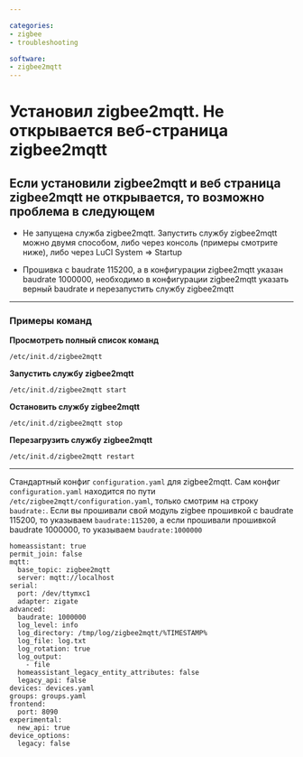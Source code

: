 ```yaml
---

categories:
- zigbee
- troubleshooting

software:
- zigbee2mqtt
---
```

# Установил zigbee2mqtt. Не открывается веб-страница zigbee2mqtt

## Если установили zigbee2mqtt и веб страница zigbee2mqtt не открывается, то возможно проблема в следующем

* Не запущена служба zigbee2mqtt. Запустить службу zigbee2mqtt можно двумя способом, либо через консоль (примеры смотрите ниже), либо через LuCI System => Startup

* Прошивка с baudrate 115200, а в конфигурации zigbee2mqtt указан baudrate 1000000, необходимо в конфигурации zigbee2mqtt указать верный baudrate и перезапустить службу zigbee2mqtt

***
### Примеры команд
**Просмотреть полный список команд**
```
/etc/init.d/zigbee2mqtt
```

**Запустить службу zigbee2mqtt**
```
/etc/init.d/zigbee2mqtt start
```

**Остановить службу zigbee2mqtt**
```
/etc/init.d/zigbee2mqtt stop
```

**Перезагрузить службу zigbee2mqtt**
```
/etc/init.d/zigbee2mqtt restart
```


***

Стандартный конфиг `configuration.yaml` для zigbee2mqtt. Сам конфиг `configuration.yaml` находится по пути `/etc/zigbee2mqtt/configuration.yaml`, только смотрим на строку `baudrate:`. Если вы прошивали свой модуль zigbee прошивкой с baudrate 115200, то указываем `baudrate:115200`, а если прошивали прошивкой baudrate 1000000, то указываем `baudrate:1000000 `
```
homeassistant: true
permit_join: false
mqtt:
  base_topic: zigbee2mqtt
  server: mqtt://localhost
serial:
  port: /dev/ttymxc1
  adapter: zigate
advanced:
  baudrate: 1000000
  log_level: info
  log_directory: /tmp/log/zigbee2mqtt/%TIMESTAMP%
  log_file: log.txt
  log_rotation: true
  log_output:
    - file
  homeassistant_legacy_entity_attributes: false
  legacy_api: false
devices: devices.yaml
groups: groups.yaml
frontend:
  port: 8090
experimental:
  new_api: true
device_options:
  legacy: false

```
